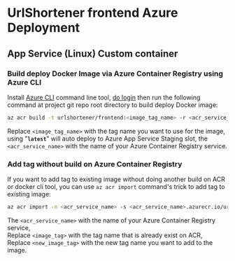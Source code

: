 # UrlShortener frontend Azure Deployment

## App Service (Linux) Custom container

### Build deploy Docker Image via Azure Container Registry using Azure CLI

Install [Azure CLI](https://aka.ms/azurecli) command line tool, [do login](https://learn.microsoft.com/cli/azure/authenticate-azure-cli) then run the following command at project git repo root directory to build deploy Docker image:

```bash
az acr build -t urlshortener/frontend:<image_tag_name> -r <acr_service_name> -f src/UrlShortener.Frontend/Dockerfile .
```

Replace `<image_tag_name>` with the tag name you want to use for the image, using "**`latest`**" will auto deploy to Azure App Service Staging slot,
the `<acr_service_name>` with the name of your Azure Container Registry service.

### Add tag without build on Azure Container Registry

If you want to add tag to existing image without doing another build on ACR or docker cli tool, you can use `az acr import` command's trick to add tag to existing image:

```bash
az acr import -n <acr_service_name> -s <acr_service_name>.azurecr.io/urlshortener/frontend:<image_tag> -t urlshortener/frontend:<new_img_tag> --force
```

The `<acr_service_name>` with the name of your Azure Container Registry service,  
Replace `<image_tag>` with the tag name that is already exist on ACR,  
Replace `<new_image_tag>` with the new tag name you want to add to the image.